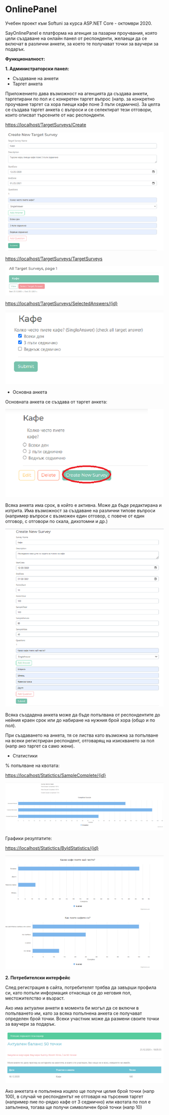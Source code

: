 # OnlinePanel
Учебен проект към Softuni за курса ASP.NET Core - октомври 2020.

SayOnlinePanel е платформа на агенция за пазарни проучвания, която цели създаване на онлайн панел от респонденти, желаещи да се включат в различни анкети, за което те получават точки за ваучери за подарък.

**Функционалност:**

**1. Администраторски панел:**

- Създаване на анкети
- Таргет анкета

Приложението дава възможност на агенцията да създава анкети, таргетирани по пол и с конкретен таргет въпрос (напр. за конкретно проучване таргет са хора пиещи кафе поне 3 пъти седмично). За целта се създава таргет анкета с въпроси и се селектират тези отговори, които описват търсените от нас респонденти.

[https://localhost/TargetSurveys/Create](https://localhost/TargetSurveys/Create)

![](https://raw.githubusercontent.com/VeselinaTopalova/OnlinePanel/main/images/target-create.png)

[https://localhost/TargetSurveys/TargetSurveys](https://localhost/TargetSurveys/TargetSurveys)

![](https://raw.githubusercontent.com/VeselinaTopalova/OnlinePanel/main/images/target-answers.png)

[https://localhost/TargetSurveys/SelectedAnswers/{id}](https://localhost/TargetSurveys/SelectedAnswers/%7Bid%7D)

![](https://raw.githubusercontent.com/VeselinaTopalova/OnlinePanel/main/images/target-answers1.png)

- Основна анкета

Основната анкета се създава от таргет анкета:

![](https://raw.githubusercontent.com/VeselinaTopalova/OnlinePanel/main/images/create.png)

Всяка анкета има срок, в който е активна. Може да бъде редактирана и изтрита. Има възможност за създаване на различни типове въпроси (например въпроси с възможен един отговор, с повече от един отговор, с отговори по скала, дихотомни и др.)

![](https://raw.githubusercontent.com/VeselinaTopalova/OnlinePanel/main/images/create1.png)

Всяка създадена анкета може да бъде попълвана от респондентите до нейния краен срок или до набиране на нужния брой хора (общо и по пол).

При създаването на анкета, тя се листва като възможна за попълване на всеки регистриран респондент, отговарящ на изискването за пол (напр ако таргет са само жени).

- Статистики

% попълване на квотата:

[https://localhost/Statictics/SampleComplete/{id}](https://localhost/Statictics/SampleComplete/%7Bid%7D)

![](https://raw.githubusercontent.com/VeselinaTopalova/OnlinePanel/main/images/stats-1.png)

Графики резултатите:

[https://localhost/Statictics/ByIdStatistics/{id}](https://localhost/Statictics/ByIdStatistics/%7Bid%7D)

![](https://raw.githubusercontent.com/VeselinaTopalova/OnlinePanel/main/images/stats-2.png)

**2. Потребителски интерфейс**

След регистрация в сайта, потребителят трябва да завърши профила си, като попъли информация отнасяща се до неговия пол, местожителство и възраст.

Ако има актуални анкети в момента би могъл да се включи в попълването им, като за всяка попълнена анкета се получават определен брой точки. Всеки участник може да размени своите точки за ваучери за подарък.

![](https://raw.githubusercontent.com/VeselinaTopalova/OnlinePanel/main/images/users.png)

Ако анкетата е попълнена изцяло ще получи целия брой точки (напр 100), в случай че респондентът не отговаря на търсения таргет (например пие по-рядко кафе от 3 седмично) или квотата по пол е запълнена, тогава ще получи символичен брой точки (напр 10)
